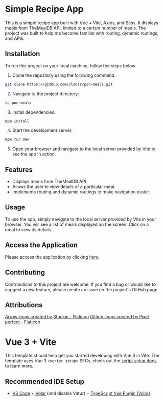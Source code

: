 # Simple Recipe App

This is a simple recipe app built with Vue + Vite, Axios, and Scss. It displays meals from TheMealDB API, limited to a certain number of meals. The project was built to help me become familiar with routing, dynamic routings, and APIs.

## Installation

To run this project on your local machine, follow the steps below:

1. Clone the repository using the following command:

```bash
git clone https://github.com/Jlscsr/pon-meals.git
```

2. Navigate to the project directory:

```bash
cd pon-meals
```

3. Install dependencies:

```bash
npm install
```

4. Start the development server:

```bash
npm run dev
```

5. Open your browser and navigate to the local server provided by Vite to see the app in action.

## Features

- Displays meals from TheMealDB API.
- Allows the user to view details of a particular meal.
- Implements routing and dynamic routings to make navigation easier.

## Usage

To use the app, simply navigate to the local server provided by Vite in your browser. You will see a list of meals displayed on the screen. Click on a meal to view its details.

## Access the Application

Please access the application by clicking [here](https://github.com/Jlscsr/pon-meals/tree/gh-pages).

## Contributing

Contributions to this project are welcome. If you find a bug or would like to suggest a new feature, please create an issue on the project's GitHub page.

## Attributions

<a href="https://www.flaticon.com/free-icons/arrow" title="Arrow icons created by Stockio - Flaticon">Arrow icons created by Stockio - Flaticon</a>
<a href="https://www.flaticon.com/free-icons/github" title="github icons">Github icons created by Pixel perfect - Flaticon</a>

# Vue 3 + Vite

This template should help get you started developing with Vue 3 in Vite. The template uses Vue 3 `<script setup>` SFCs, check out the [script setup docs](https://v3.vuejs.org/api/sfc-script-setup.html#sfc-script-setup) to learn more.

## Recommended IDE Setup

- [VS Code](https://code.visualstudio.com/) + [Volar](https://marketplace.visualstudio.com/items?itemName=Vue.volar) (and disable Vetur) + [TypeScript Vue Plugin (Volar)](https://marketplace.visualstudio.com/items?itemName=Vue.vscode-typescript-vue-plugin).
